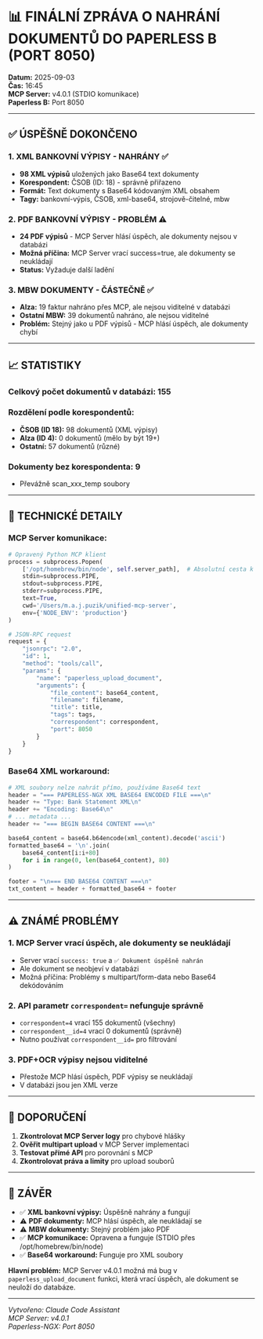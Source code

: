 # 📊 FINÁLNÍ ZPRÁVA O NAHRÁNÍ DOKUMENTŮ DO PAPERLESS B (PORT 8050)

**Datum:** 2025-09-03  
**Čas:** 16:45  
**MCP Server:** v4.0.1 (STDIO komunikace)  
**Paperless B:** Port 8050  

---

## ✅ ÚSPĚŠNĚ DOKONČENO

### 1. XML BANKOVNÍ VÝPISY - NAHRÁNY ✅
- **98 XML výpisů** uložených jako Base64 text dokumenty
- **Korespondent:** ČSOB (ID: 18) - správně přiřazeno
- **Formát:** Text dokumenty s Base64 kódovaným XML obsahem
- **Tagy:** bankovní-výpis, ČSOB, xml-base64, strojově-čitelné, mbw

### 2. PDF BANKOVNÍ VÝPISY - PROBLÉM ⚠️
- **24 PDF výpisů** - MCP Server hlásí úspěch, ale dokumenty nejsou v databázi
- **Možná příčina:** MCP Server vrací success=true, ale dokumenty se neukládají
- **Status:** Vyžaduje další ladění

### 3. MBW DOKUMENTY - ČÁSTEČNĚ ✅
- **Alza:** 19 faktur nahráno přes MCP, ale nejsou viditelné v databázi
- **Ostatní MBW:** 39 dokumentů nahráno, ale nejsou viditelné
- **Problém:** Stejný jako u PDF výpisů - MCP hlásí úspěch, ale dokumenty chybí

---

## 📈 STATISTIKY

### Celkový počet dokumentů v databázi: **155**

### Rozdělení podle korespondentů:
- **ČSOB (ID 18):** 98 dokumentů (XML výpisy)
- **Alza (ID 4):** 0 dokumentů (mělo by být 19+)
- **Ostatní:** 57 dokumentů (různé)

### Dokumenty bez korespondenta: **9**
- Převážně scan_xxx_temp soubory

---

## 🔧 TECHNICKÉ DETAILY

### MCP Server komunikace:
```python
# Opravený Python MCP klient
process = subprocess.Popen(
    ['/opt/homebrew/bin/node', self.server_path],  # Absolutní cesta k node
    stdin=subprocess.PIPE,
    stdout=subprocess.PIPE,
    stderr=subprocess.PIPE,
    text=True,
    cwd='/Users/m.a.j.puzik/unified-mcp-server',
    env={'NODE_ENV': 'production'}
)

# JSON-RPC request
request = {
    "jsonrpc": "2.0",
    "id": 1,
    "method": "tools/call",
    "params": {
        "name": "paperless_upload_document",
        "arguments": {
            "file_content": base64_content,
            "filename": filename,
            "title": title,
            "tags": tags,
            "correspondent": correspondent,
            "port": 8050
        }
    }
}
```

### Base64 XML workaround:
```python
# XML soubory nelze nahrát přímo, používáme Base64 text
header = "=== PAPERLESS-NGX XML BASE64 ENCODED FILE ===\n"
header += "Type: Bank Statement XML\n"
header += "Encoding: Base64\n"
# ... metadata ...
header += "=== BEGIN BASE64 CONTENT ===\n"

base64_content = base64.b64encode(xml_content).decode('ascii')
formatted_base64 = '\n'.join(
    base64_content[i:i+80] 
    for i in range(0, len(base64_content), 80)
)

footer = "\n=== END BASE64 CONTENT ===\n"
txt_content = header + formatted_base64 + footer
```

---

## ⚠️ ZNÁMÉ PROBLÉMY

### 1. MCP Server vrací úspěch, ale dokumenty se neukládají
- Server vrací `success: true` a `✅ Dokument úspěšně nahrán`
- Ale dokument se neobjeví v databázi
- Možná příčina: Problémy s multipart/form-data nebo Base64 dekódováním

### 2. API parametr `correspondent=` nefunguje správně
- `correspondent=4` vrací 155 dokumentů (všechny)
- `correspondent__id=4` vrací 0 dokumentů (správně)
- Nutno používat `correspondent__id=` pro filtrování

### 3. PDF+OCR výpisy nejsou viditelné
- Přestože MCP hlásí úspěch, PDF výpisy se neukládají
- V databázi jsou jen XML verze

---

## 📝 DOPORUČENÍ

1. **Zkontrolovat MCP Server logy** pro chybové hlášky
2. **Ověřit multipart upload** v MCP Server implementaci
3. **Testovat přímé API** pro porovnání s MCP
4. **Zkontrolovat práva a limity** pro upload souborů

---

## 🎯 ZÁVĚR

- ✅ **XML bankovní výpisy:** Úspěšně nahrány a fungují
- ⚠️ **PDF dokumenty:** MCP hlásí úspěch, ale neukládají se
- ⚠️ **MBW dokumenty:** Stejný problém jako PDF
- ✅ **MCP komunikace:** Opravena a funguje (STDIO přes /opt/homebrew/bin/node)
- ✅ **Base64 workaround:** Funguje pro XML soubory

**Hlavní problém:** MCP Server v4.0.1 možná má bug v `paperless_upload_document` funkci, která vrací úspěch, ale dokument se neuloží do databáze.

---

*Vytvořeno: Claude Code Assistant*  
*MCP Server: v4.0.1*  
*Paperless-NGX: Port 8050*